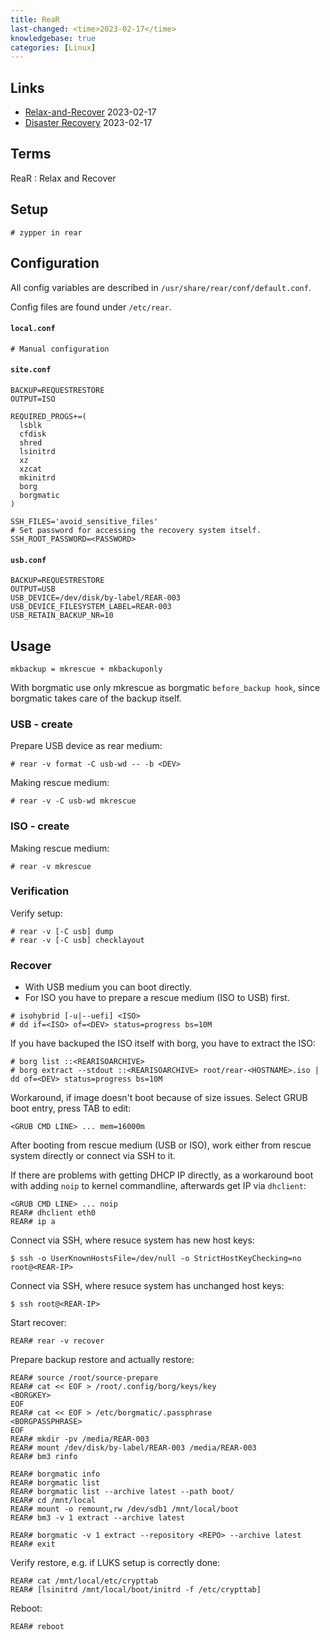 ```yaml
---
title: ReaR
last-changed: <time>2023-02-17</time>
knowledgebase: true
categories: [Linux]
---
```

## Links

* [Relax-and-Recover](http://relax-and-recover.org) <time>2023-02-17</time>
* [Disaster Recovery](https://en.opensuse.org/SDB:Disaster_Recovery) <time>2023-02-17</time>

## Terms

ReaR
: Relax and Recover

## Setup

```console
# zypper in rear
```

## Configuration

All config variables are described in `/usr/share/rear/conf/default.conf`.

Config files are found under `/etc/rear`.

#### `local.conf`

```text
# Manual configuration
```

#### `site.conf`

```text
BACKUP=REQUESTRESTORE
OUTPUT=ISO

REQUIRED_PROGS+=(
  lsblk
  cfdisk
  shred
  lsinitrd
  xz
  xzcat
  mkinitrd
  borg
  borgmatic
)

SSH_FILES='avoid_sensitive_files'
# Set password for accessing the recovery system itself.
SSH_ROOT_PASSWORD=<PASSWORD>
```

#### `usb.conf`

```text
BACKUP=REQUESTRESTORE
OUTPUT=USB
USB_DEVICE=/dev/disk/by-label/REAR-003
USB_DEVICE_FILESYSTEM_LABEL=REAR-003
USB_RETAIN_BACKUP_NR=10
```

## Usage

`mkbackup = mkrescue + mkbackuponly`

With borgmatic use only mkrescue as borgmatic `before_backup hook`, since
borgmatic takes care of the backup itself.

### USB - create

Prepare USB device as rear medium:

```console
# rear -v format -C usb-wd -- -b <DEV>
```

Making rescue medium:

```console
# rear -v -C usb-wd mkrescue
```

### ISO - create

Making rescue medium:

```console
# rear -v mkrescue
```

### Verification

Verify setup:

```console
# rear -v [-C usb] dump
# rear -v [-C usb] checklayout
```

### Recover

* With USB medium you can boot directly.
* For ISO you have to prepare a rescue medium (ISO to USB) first.

```console
# isohybrid [-u|--uefi] <ISO>
# dd if=<ISO> of=<DEV> status=progress bs=10M
```

If you have backuped the ISO itself with borg, you have to extract the ISO:

```console
# borg list ::<REARISOARCHIVE>
# borg extract --stdout ::<REARISOARCHIVE> root/rear-<HOSTNAME>.iso | dd of=<DEV> status=progress bs=10M
```

Workaround, if image doesn't boot because of size issues. Select GRUB boot entry, press TAB to edit:

```console
<GRUB CMD LINE> ... mem=16000m
```

After booting from rescue medium (USB or ISO), work either from rescue system
directly or connect via SSH to it.

If there are problems with getting DHCP IP directly, as a workaround boot with
adding `noip` to kernel commandline, afterwards get IP via `dhclient`:

```console
<GRUB CMD LINE> ... noip
REAR# dhclient eth0
REAR# ip a
```

Connect via SSH, where resuce system has new host keys:

```console
$ ssh -o UserKnownHostsFile=/dev/null -o StrictHostKeyChecking=no root@<REAR-IP>
```

Connect via SSH, where resuce system has unchanged host keys:

```console
$ ssh root@<REAR-IP>
```

Start recover:

```console
REAR# rear -v recover
```

Prepare backup restore and actually restore:

```console
REAR# source /root/source-prepare
REAR# cat << EOF > /root/.config/borg/keys/key
<BORGKEY>
EOF
REAR# cat << EOF > /etc/borgmatic/.passphrase
<BORGPASSPHRASE>
EOF
REAR# mkdir -pv /media/REAR-003
REAR# mount /dev/disk/by-label/REAR-003 /media/REAR-003
REAR# bm3 rinfo

REAR# borgmatic info
REAR# borgmatic list
REAR# borgmatic list --archive latest --path boot/
REAR# cd /mnt/local
REAR# mount -o remount,rw /dev/sdb1 /mnt/local/boot
REAR# bm3 -v 1 extract --archive latest

REAR# borgmatic -v 1 extract --repository <REPO> --archive latest
REAR# exit
```

Verify restore, e.g. if LUKS setup is correctly done:

```console
REAR# cat /mnt/local/etc/crypttab
REAR# [lsinitrd /mnt/local/boot/initrd -f /etc/crypttab]
```

Reboot:

```console
REAR# reboot
```
